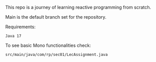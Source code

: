 This repo is a journey of learning reactive programming from scratch.

Main is the default branch set for the repository.

Requirements:

`Java 17`

To see basic Mono functionalities check:

`src/main/java/com/rp/sec01/LecAssignment.java`